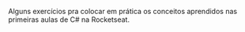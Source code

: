 Alguns exercícios pra colocar em prática os conceitos aprendidos nas primeiras aulas de C# na Rocketseat.
